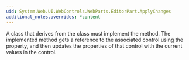 ```yaml
---
uid: System.Web.UI.WebControls.WebParts.EditorPart.ApplyChanges
additional_notes.overrides: *content
---
```


<p>A class that derives from the <xref href="System.Web.UI.WebControls.WebParts.EditorPart"></xref> class must implement the <xref href="System.Web.UI.WebControls.WebParts.EditorPart.ApplyChanges"></xref> method. The implemented method gets a reference to the associated control using the <xref href="System.Web.UI.WebControls.WebParts.EditorPart.WebPartToEdit"></xref> property, and then updates the properties of that control with the current values in the <xref href="System.Web.UI.WebControls.WebParts.EditorPart"></xref> control.</p>


